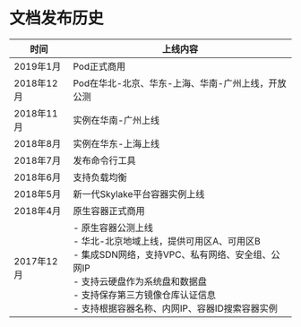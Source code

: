 
# 文档发布历史   

|时间|上线内容|
|-|-|
|2019年1月|Pod正式商用|
|2018年12月|Pod在华北-北京、华东-上海、华南-广州上线，开放公测|
|2018年11月|实例在华南-广州上线|
|2018年8月|实例在华东-上海上线|
|2018年7月|发布命令行工具|
|2018年6月|支持负载均衡|
|2018年5月|新一代Skylake平台容器实例上线|
|2018年4月|原生容器正式商用|
|2017年12月|- 原生容器公测上线<br>- 华北-北京地域上线，提供可用区A、可用区B<br>- 集成SDN网络，支持VPC、私有网络、安全组、公网IP<br>- 支持云硬盘作为系统盘和数据盘<br>- 支持保存第三方镜像仓库认证信息<br>- 支持根据容器名称、内网IP、容器ID搜索容器实例|

